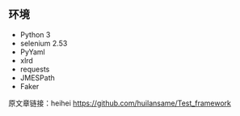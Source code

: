 ## 环境

- Python 3
- selenium 2.53
- PyYaml
- xlrd
- requests
- JMESPath
- Faker

原文章链接：heihei
https://github.com/huilansame/Test_framework